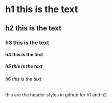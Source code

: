 # h1 this is the text
## h2 this is the text
### h3 this is the text
#### h4 this is the text
##### h5 this is the text
###### h6 this is the text
this are the header styles in github for h1 and h2
